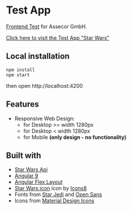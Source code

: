 # Test App

[Frontend Test](https://github.com/Assecor-GmbH/assecor-assessment-frontend)  for Assecor GmbH.

[Click here to visit the Test App "Star Wars"](https://assecor-frontend-test.web.app)

## Local installation

```
npm install
npm start
```
then open http://localhost:4200

## Features

* Responsive Web Design:
  * for Desktop >= width 1280px
  * for Desktop < width 1280px
  * for Mobile **(only design - no functionality)**

## Built with

* [Star Wars Api](https://swapi.dev/)
* [Angular 9](https://angular.io/)
* [Angular Flex Layout](https://github.com/angular/flex-layout)
* <a target="_blank" href="https://icons8.com/icons/set/star-wars">Star Wars icon</a> icon by <a target="_blank" href="https://icons8.com">Icons8</a>
* Fonts from [Star Jedi](https://www.dafont.com/de/star-jedi.font) and [Open Sans](https://fonts.google.com/specimen/Open+Sans)
* Icons from [Material Design Icons](https://google.github.io/material-design-icons/)
